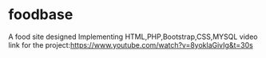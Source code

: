 # foodbase
A food site designed Implementing HTML,PHP,Bootstrap,CSS,MYSQL
video link for the project:https://www.youtube.com/watch?v=8yoklaGivIg&t=30s

